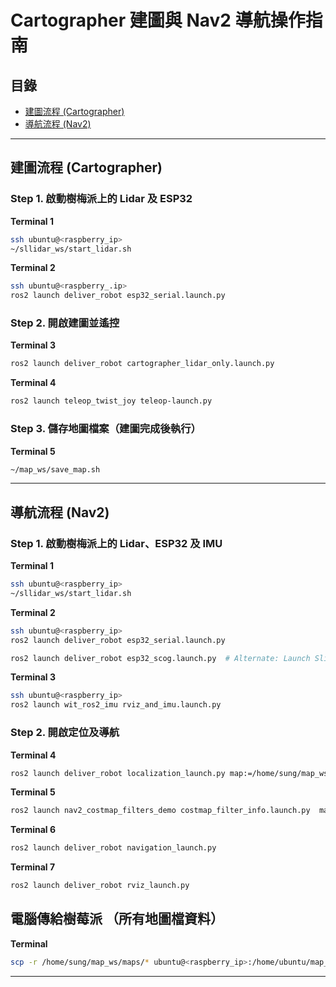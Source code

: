 # Cartographer 建圖與 Nav2 導航操作指南

## 目錄
- [建圖流程 (Cartographer)](#建圖流程-cartographer)
- [導航流程 (Nav2)](#導航流程-nav2)

---

## 建圖流程 (Cartographer)

### Step 1. 啟動樹梅派上的 Lidar 及 ESP32

**Terminal 1**
```bash
ssh ubuntu@<raspberry_ip>
~/sllidar_ws/start_lidar.sh
```

**Terminal 2**
```bash
ssh ubuntu@<raspberry_.ip>
ros2 launch deliver_robot esp32_serial.launch.py
```

### Step 2. 開啟建圖並遙控

**Terminal 3**
```bash
ros2 launch deliver_robot cartographer_lidar_only.launch.py
```

**Terminal 4**
```bash
ros2 launch teleop_twist_joy teleop-launch.py
```

### Step 3. 儲存地圖檔案（建圖完成後執行）

**Terminal 5**
```bash
~/map_ws/save_map.sh
```

---

## 導航流程 (Nav2)

### Step 1. 啟動樹梅派上的 Lidar、ESP32 及 IMU

**Terminal 1**
```bash
ssh ubuntu@<raspberry_ip>
~/sllidar_ws/start_lidar.sh
```

**Terminal 2**
```bash
ssh ubuntu@<raspberry_ip>
ros2 launch deliver_robot esp32_serial.launch.py

ros2 launch deliver_robot esp32_scog.launch.py  # Alternate: Launch Slip Ratio Compensation Odometry
```

**Terminal 3**
```bash
ssh ubuntu@<raspberry_ip>
ros2 launch wit_ros2_imu rviz_and_imu.launch.py
```

### Step 2. 開啟定位及導航

**Terminal 4**
```bash
ros2 launch deliver_robot localization_launch.py map:=/home/sung/map_ws/maps/<map_name>.yaml
```

**Terminal 5**
```bash
ros2 launch nav2_costmap_filters_demo costmap_filter_info.launch.py  mask:=/home/sung/map_ws/keepout/<map_name>.yaml 
```

**Terminal 6**
```bash
ros2 launch deliver_robot navigation_launch.py
```

**Terminal 7**
```bash
ros2 launch deliver_robot rviz_launch.py
```

## 電腦傳給樹莓派 （所有地圖檔資料）

**Terminal**
```bash
scp -r /home/sung/map_ws/maps/* ubuntu@<raspberry_ip>:/home/ubuntu/map_ws/maps
```
---
